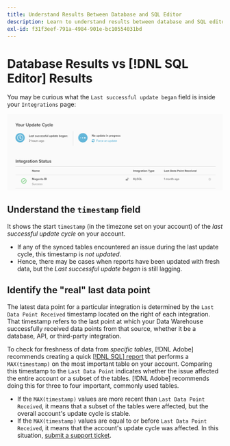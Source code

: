 ```yaml
---
title: Understand Results Between Database and SQL Editor
description: Learn to understand results between database and SQL editor.
exl-id: f31f3eef-791a-4984-901e-bc10554031bd
---
```

# Database Results vs [!DNL SQL Editor] Results

You may be curious what the `Last successful update began` field is inside your `Integrations` page:

![Last_successful_update.png](../../../assets/Last_successful_update.png)

## Understand the `timestamp` field

It shows the start `timestamp` (in the timezone set on your account) of the _last successful update cycle_ on your account.

-  If any of the synced tables encountered an issue during the last update cycle, this timestamp is *not updated*.
-  Hence, there may be cases when reports have been updated with fresh data, but the *Last successful update began* is still lagging.

## Identify the "real" last data point

The latest data point for a particular integration is determined by the `Last Data Point Received` timestamp located on the right of each integration. That timestamp refers to the last point at which your Data Warehouse successfully received data points from that source, whether it be a database, API, or third-party integration.

To check for freshness of data from *specific tables*, [!DNL Adobe] recommends creating a quick [[!DNL SQL] report](../../dev-reports/sql-rpt-bldr.md) that performs a `MAX(timestamp)` on the most important table on your account. Comparing this timestamp to the `Last Data Point` indicates whether the issue affected the entire account or a subset of the tables. [!DNL Adobe] recommends doing this for three to four important, commonly used tables.

-  If the `MAX(timestamp)` values are more recent than `Last Data Point Received`, it means that a subset of the tables were affected, but the overall account's update cycle is stable.
-  If the `MAX(timestamp)` values are equal to or before `Last Data Point Received`, it means that the account's update cycle was affected. In this situation, [submit a support ticket](https://experienceleague.adobe.com/docs/commerce-knowledge-base/kb/troubleshooting/miscellaneous/mbi-service-policies.html?lang=en).
